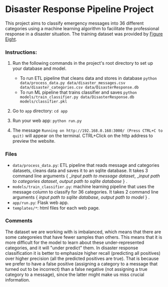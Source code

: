 # Disaster Response Pipeline Project

This project aims to classify emergency messages into 36 different categories using a machine learning
algorithm to facilitate the professional response in a disaster situation. The training dataset was provided by
[Figure Eight](http://s33181.p1443.sites.pressdns.com/).

### Instructions:
1. Run the following commands in the project's root directory to set up your database and model.

    - To run ETL pipeline that cleans data and stores in database
        `python data/process_data.py data/disaster_messages.csv data/disaster_categories.csv data/DisasterResponse.db`
    - To run ML pipeline that trains classifier and saves
        `python models/train_classifier.py data/DisasterResponse.db models/classifier.pkl`

2. Go to `app` directory: `cd app`

3. Run your web app: `python run.py`

4. The message `Running on http://192.168.0.168:3000/ (Press CTRL+C to quit)` will appear on the terminal.
    CTRL+Click on the http address to preview the website.
<!-- Click the `PREVIEW` button to open the homepage -->

### Files
- `data/process_data.py`: ETL pipeline that reads message and categories datasets, cleans data and saves it
    to an sqlite database. It takes 3 command line arguments \{ __input path to message dataset_, 
    __input path to categories dataset_, _output path to sqlite database_ \} .
- `models/train_classifier.py`: machine learning pipeline that uses the message column to classify for 
    36 categories. It takes 2 command line arguments \{ _input path to sqlite database_, 
    _output path to  model_ \} .
- `app/run.py`: Flask web app.
- `templates/*`: html files for each web page.

### Comments
The dataset we are working with is imbalanced, which means that there are some categoreies that
have fewer samples than others. This means that it is more difficult for the model to learn
about these under-represented categories, and it will "under predict" them. In disaster response classification 
it is better to emphasize higher recall (predicting all positives) over higher precision 
(all the predicted positives are true). That is because we prefer to have a false positive (assigning
a category to a message that turned out to be incorrect) than a false negative (not assigning a true
category to a message), since the latter might make us miss crucial information.
